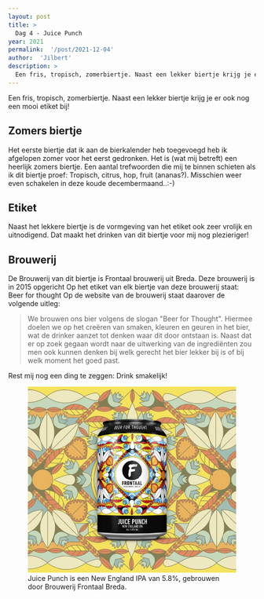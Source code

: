 ```yaml
---
layout: post
title: >
  Dag 4 - Juice Punch
year: 2021
permalink:  '/post/2021-12-04'
author:  'Jilbert'
description: >
  Een fris, tropisch, zomerbiertje. Naast een lekker biertje krijg je er ook nog een mooi etiket bij!
---
```

<p class='intro'><span class='dropcap'>E</span>en fris, tropisch, zomerbiertje. Naast een lekker biertje krijg je er ook nog een mooi etiket bij!</p>

## Zomers biertje

Het eerste biertje dat ik aan de bierkalender heb toegevoegd heb ik afgelopen zomer voor het eerst gedronken. Het is (wat mij betreft) een heerlijk zomers biertje. Een aantal trefwoorden die mij te binnen schieten als ik dit biertje proef: Tropisch, citrus, hop, fruit (ananas?). Misschien weer even schakelen in deze koude decembermaand..:-)

## Etiket

Naast het lekkere biertje is de vormgeving van het etiket ook zeer vrolijk en uitnodigend. Dat maakt het drinken van dit biertje voor mij nog plezieriger!

## Brouwerij

De Brouwerij van dit biertje is Frontaal brouwerij uit Breda. Deze brouwerij is in 2015 opgericht
Op het etiket van elk biertje van deze brouwerij staat: Beer for thought
Op de website van de brouwerij staat daarover de volgende uitleg:

> We brouwen ons bier volgens de slogan "Beer for Thought". Hiermee doelen we op het creëren van smaken, kleuren en geuren in het bier, wat de drinker aanzet tot denken waar dit door ontstaan is. Naast dat er op zoek gegaan wordt naar de uitwerking van de ingrediënten zou men ook kunnen denken bij welk gerecht het bier lekker bij is of bij welk moment het goed past.

Rest mij nog een ding te zeggen: Drink smakelijk!

<figure><img src='/assets/img/beer_2021-12-04.jpg' alt=''/> <figcaption>Juice Punch is een New England IPA van 5.8%, gebrouwen door Brouwerij Frontaal Breda.</figcaption></figure>
